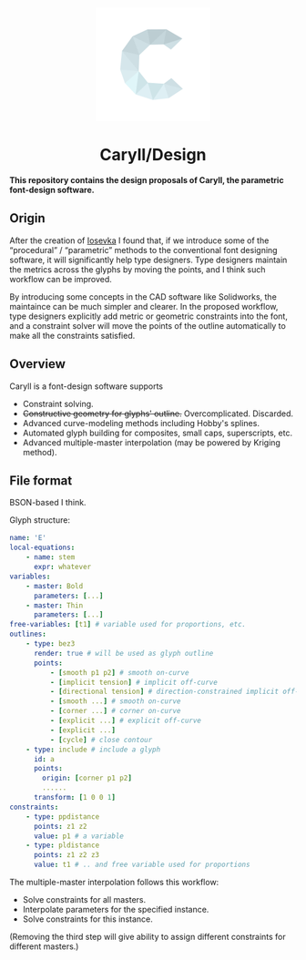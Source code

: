 <p align="center"><img src="https://raw.githubusercontent.com/caryll/design/master/caryll-logo.png" width=200 height=200></p><h1 align="center">Caryll/Design</h1>

**This repository contains the design proposals of Caryll, the parametric font-design software.**

## Origin

After the creation of [Iosevka](https://github.com/be5invis/Iosevka) I found that, if we introduce some of the “procedural” / “parametric” methods to the conventional font designing software, it will significantly help type designers. Type designers maintain the metrics across the glyphs by moving the points, and I think such workflow can be improved.

By introducing some concepts in the CAD software like Solidworks, the maintaince can be much simpler and clearer. In the proposed workflow, type designers explicitly add metric or geometric constraints into the font, and a constraint solver will move the points of the outline automatically to make all the constraints satisfied.

## Overview

Caryll is a font-design software supports

* Constraint solving.
* <del>Constructive geometry for glyphs' outline.</del> Overcomplicated. Discarded.
* Advanced curve-modeling methods including Hobby's splines.
* Automated glyph building for composites, small caps, superscripts, etc.
* Advanced multiple-master interpolation (may be powered by Kriging method).

## File format

BSON-based I think.

Glyph structure:

``` yaml
name: 'E'
local-equations: 
    - name: stem
      expr: whatever
variables:
	- master: Bold
      parameters: [...]
    - master: Thin
      parameters: [...]
free-variables: [t1] # variable used for proportions, etc.
outlines:
    - type: bez3
      render: true # will be used as glyph outline
      points: 
          - [smooth p1 p2] # smooth on-curve
          - [implicit tension] # implicit off-curve
          - [directional tension] # direction-constrained implicit off-curve
          - [smooth ...] # smooth on-curve
          - [corner ...] # corner on-curve
          - [explicit ...] # explicit off-curve
          - [explicit ...]
          - [cycle] # close contour
    - type: include # include a glyph
      id: a
      points:
        origin: [corner p1 p2]
        ......
      transform: [1 0 0 1]
constraints:
    - type: ppdistance
      points: z1 z2
      value: p1 # a variable
    - type: pldistance
      points: z1 z2 z3
      value: t1 # .. and free variable used for proportions
```

The multiple-master interpolation follows this workflow:

* Solve constraints for all masters.
* Interpolate parameters for the specified instance.
* Solve constraints for this instance.

(Removing the third step will give ability to assign different constraints for different masters.)